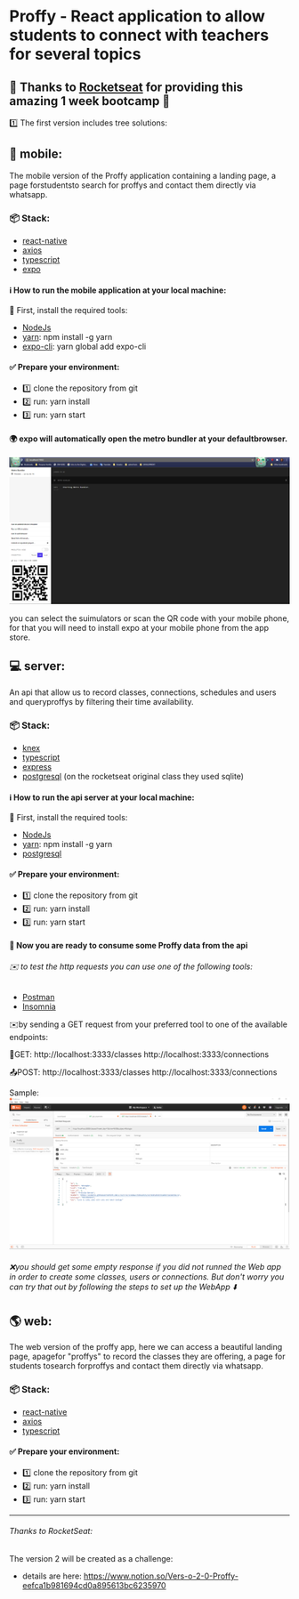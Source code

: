 # Proffy - React application to allow students to connect with teachers for several topics



## :rocket: Thanks to [Rocketseat](https://rocketseat.com.br/) for providing this amazing 1 week bootcamp :clap:


:one: The first version includes tree solutions:


## :iphone: mobile: 

The mobile version of the Proffy application containing a landing page, a page forstudentsto search for proffys and contact them directly via whatsapp.

### :package: Stack: 
* [react-native](https://reactnative.dev/)
* [axios](https://github.com/axios/axios)
* [typescript](https://www.typescriptlang.org/)
* [expo](https://expo.io/tools)
    
#### :information_source: How to run the mobile application at your local machine:

:wrench: First, install the required tools:

* [NodeJs](https://nodejs.org/en/download/)  
* [yarn](https://yarnpkg.com/getting-started/install): npm install -g yarn
* [expo-cli](https://expo.io/tools#cli): yarn global add expo-cli

#### :white_check_mark: Prepare your environment:

* :one: clone the repository from git
* :two: run:  yarn install
* :three: run: yarn start 

#### :earth_africa: expo will automatically open the metro bundler at your defaultbrowser.


![](./readme/img/expo_metro_bundler.png)

you can select the suimulators or scan the QR code with your mobile phone, 
for that you will need to install expo at your mobile phone from the app store.



## :computer: server:


An api that allow us to record classes, connections, schedules and users and queryproffys by filtering their time availability.

### :package: Stack: 

* [knex](http://knexjs.org/)
* [typescript](https://www.typescriptlang.org/) 
* [express](https://expressjs.com/)
* [postgresql](https://www.postgresql.org/) (on the rocketseat original class they used sqlite)

#### :information_source: How to run the api server at your local machine:

:wrench: First, install the required tools:

* [NodeJs](https://nodejs.org/en/download/)  
* [yarn](https://yarnpkg.com/getting-started/install): npm install -g yarn
* [postgresql](https://www.postgresql.org/download/)


#### :white_check_mark: Prepare your environment:

* :one: clone the repository from git
* :two: run:  yarn install
* :three: run: yarn start 

#### :tada: Now you are ready to consume some Proffy data from the api
###### :envelope: to test the http requests you can use one of the following tools:

* [Postman](https://www.postman.com/)
* [Insomnia](https://insomnia.rest/)

:envelope:by sending a GET request from your preferred tool to one of the available endpoints:

:email:GET: 
http://localhost:3333/classes
http://localhost:3333/connections

:outbox_tray:POST: 
http://localhost:3333/classes
http://localhost:3333/connections

Sample:
![](./readme/img/api_get_from_postman.png)

###### :x:you should get some empty response if you did not runned the Web app in order to create some classes, users or connections. But don't worry you can try that out by following the steps to set up the WebApp :arrow_down:

## :earth_americas: web: 

The web version of the proffy app, here we can access a beautiful landing page, apagefor "proffys" to record the classes they are offering, a page for students tosearch forproffys and contact them directly via whatsapp.

### :package: Stack: 
* [react-native](https://reactnative.dev/)
* [axios](https://github.com/axios/axios)
* [typescript](https://www.typescriptlang.org/)

#### :white_check_mark: Prepare your environment:

* :one: clone the repository from git
* :two: run:  yarn install
* :three: run: yarn start 

*******************************        
###### Thanks to RocketSeat: 
The version 2 will be created as a challenge: 
* details are here: https://www.notion.so/Vers-o-2-0-Proffy-eefca1b981694cd0a895613bc6235970


